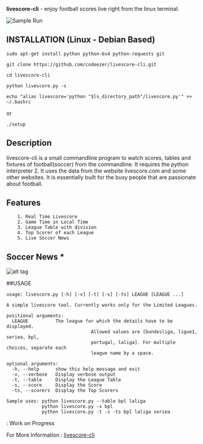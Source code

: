 <b>livescore-cli</b> - enjoy football scores live right from the linux terminal.

![Sample Run](http://i.imgur.com/QCHeBAT.jpg)
    

## INSTALLATION (Linux - Debian Based)


    sudo apt-get install python python-bs4 python-requests git 
  
    git clone https://github.com/codeezer/livescore-cli.git
  
    cd livescore-cli
  
    python livescore.py -s

    echo "alias livescore='python "$ls_directory_path"/livescore.py'" >> ~/.bashrc


or

    ./setup

## Description

livescore-cli is a small commandline program to watch scores, tables and fixtures of football(soccer) from the commandline. It requires the python interpreter 2. It uses the data from the website livescore.com and some other websites. It is essentially built for the busy people that are passionate about football.

## Features

        1. Real Time Livescore
        2. Game Time in Local Time 
        3. League Table with division
        4. Top Scorer of each League
        5. Live Soccer News

## Soccer News *

![alt tag](http://i.imgur.com/zRIErCV.jpg)


##USAGE

    usage: livescore.py [-h] [-v] [-t] [-s] [-ts] LEAGUE [LEAGUE ...]
    
    A simple livescore tool. Currently works only for the Limited Leagues.
    
    positional arguments:
      LEAGUE          The league for which the details have to be displayed.
                                   Allowed values are [bundesliga, ligue1, seriea, bpl,
                                   portugal, laliga]. For multiple choices, separate each
                                   league name by a space.

    optional arguments:
      -h, --help      show this help message and exit
      -v, --verbose   Display verbose output
      -t, --table     Display the League Table
      -s, --score     Display the Score
      -ts, --scorers  Display the Top Scorers
    
    Sample uses: python livescore.py --table bpl laliga
                 python livescore.py -s bpl
                 python livescore.py -t -s -ts bpl laliga seriea



: Work on Progress 

For More Information : [livescore-cli](http://codeezer.github.io/livescore-cli/)
